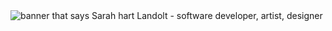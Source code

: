 <img src="https://github.com/AmrNouh/AmrNouh/blob/main/My%20Cover.gifhttps://github.com/AmrNouh/AmrNouh/blob/main/My%20Cover.gif" alt="banner that says Sarah hart Landolt - software developer, artist, designer">
